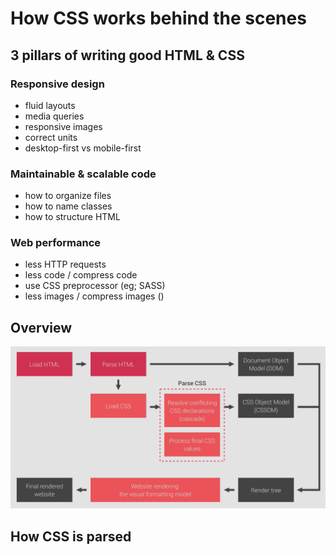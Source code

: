 # How CSS works behind the scenes
## 3 pillars of writing good HTML & CSS
### Responsive design
- fluid layouts
- media queries
- responsive images
- correct units
- desktop-first vs mobile-first

### Maintainable & scalable code
- how to organize files
- how to name classes
- how to structure HTML

### Web performance
- less HTTP requests
- less code / compress code
- use CSS preprocessor (eg; SASS)
- less images / compress images ()

## Overview
![overview](./overview.png)

## How CSS is parsed